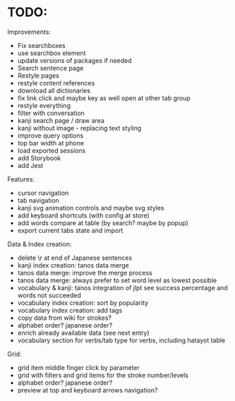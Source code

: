 # TODO:

Improvements:

- Fix searchboxes
- use searchbox element
- update versions of packages if needed
- Search sentence page
- Restyle pages
- restyle content references
- download all dictionaries
- fix link click and maybe key as well open at other tab group
- restyle everything
- filter with conversation
- kanji search page / draw area
- kanji without image - replacing text styling
- improve query options
- top bar width at phone
- load exported sessions
- add Storybook
- add Jest

Features:

- cursor navigation
- tab navigation
- kanji svg animation controls and maybe svg styles
- add keyboard shortcuts (with config at store)
- add words compare at table (by search? maybe by popup)
- export current tabs state and import

Data & Index creation:

- delete \r at end of Japanese sentences
- kanji index creation: tanos data merge
- tanos data merge: improve the merge process
- tanos data merge: always prefer to set word level as lowest possible
- vocabulary & kanji: tanos integration of jlpt see success percentage and words not succeeded
- vocabulary index creation: sort by popularity
- vocabulary index creation: add tags
- copy data from wiki for strokes?
- alphabet order? japanese order?
- enrich already available data (see next entry)
- vocabulary section for verbs/tab type for verbs, including hatayot table

Grid:

- grid item middle finger click by parameter
- grid with filters and grid items for the stroke number/levels
- alphabet order? japanese order?
- preview at top and keyboard arrows navigation?
